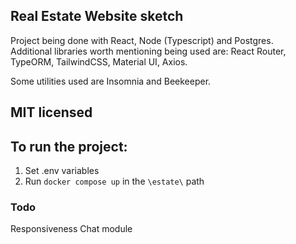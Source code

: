 ## Real Estate Website sketch
Project being done with React, Node (Typescript) and Postgres.\
Additional libraries worth mentioning being used are: React Router, TypeORM, TailwindCSS, Material UI, Axios.

Some utilities used are Insomnia and Beekeeper.

## MIT licensed

## To run the project:
1. Set .env variables
2. Run `docker compose up` in the `\estate\` path

### Todo
Responsiveness
Chat module
